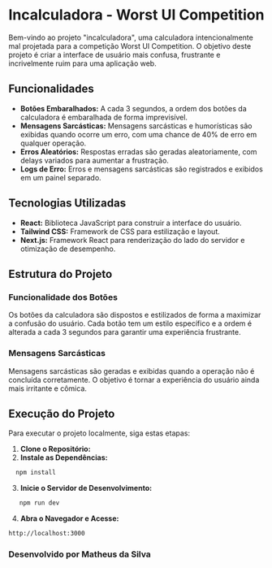 # Incalculadora - Worst UI Competition

Bem-vindo ao projeto "incalculadora", uma calculadora intencionalmente mal projetada para a competição Worst UI Competition. O objetivo deste projeto é criar a interface de usuário mais confusa, frustrante e incrivelmente ruim para uma aplicação web. 

## Funcionalidades

- **Botões Embaralhados:** A cada 3 segundos, a ordem dos botões da calculadora é embaralhada de forma imprevisível.
- **Mensagens Sarcásticas:** Mensagens sarcásticas e humorísticas são exibidas quando ocorre um erro, com uma chance de 40% de erro em qualquer operação.
- **Erros Aleatórios:** Respostas erradas são geradas aleatoriamente, com delays variados para aumentar a frustração.
- **Logs de Erro:** Erros e mensagens sarcásticas são registrados e exibidos em um painel separado.

## Tecnologias Utilizadas

- **React:** Biblioteca JavaScript para construir a interface do usuário.
- **Tailwind CSS:** Framework de CSS para estilização e layout.
- **Next.js:** Framework React para renderização do lado do servidor e otimização de desempenho.

## Estrutura do Projeto

### Funcionalidade dos Botões

Os botões da calculadora são dispostos e estilizados de forma a maximizar a confusão do usuário. Cada botão tem um estilo específico e a ordem é alterada a cada 3 segundos para garantir uma experiência frustrante.

### Mensagens Sarcásticas

Mensagens sarcásticas são geradas e exibidas quando a operação não é concluída corretamente. O objetivo é tornar a experiência do usuário ainda mais irritante e cômica.

## Execução do Projeto

Para executar o projeto localmente, siga estas etapas:

1. **Clone o Repositório:**
2. **Instale as Dependências:**
 ```bash
   npm install
```
3. **Inicie o Servidor de Desenvolvimento:**
```bash
   npm run dev
```
4. **Abra o Navegador e Acesse:**
```bash
http://localhost:3000
```
### Desenvolvido por Matheus da Silva
